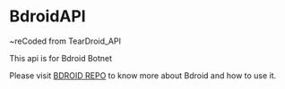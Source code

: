 # BdroidAPI
~reCoded from TearDroid_API

This api is for Bdroid Botnet

Please visit [BDROID REPO](https://github.com/BotolMehedi/Bdroid) to know more about Bdroid and how to use it.
